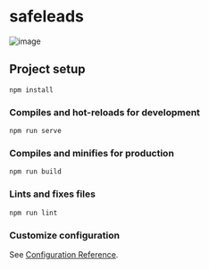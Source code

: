 # safeleads

![image](https://user-images.githubusercontent.com/54703843/112269208-d3989380-8c56-11eb-8dac-15fcb6a15faf.png)


## Project setup
```
npm install
```

### Compiles and hot-reloads for development
```
npm run serve
```

### Compiles and minifies for production
```
npm run build
```

### Lints and fixes files
```
npm run lint
```

### Customize configuration
See [Configuration Reference](https://cli.vuejs.org/config/).
